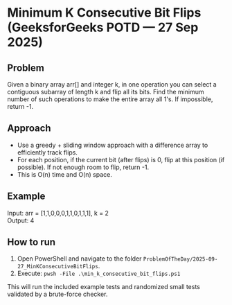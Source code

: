 # Minimum K Consecutive Bit Flips (GeeksforGeeks POTD — 27 Sep 2025)

## Problem
Given a binary array arr[] and integer k, in one operation you can select a contiguous subarray of length k and flip all its bits. Find the minimum number of such operations to make the entire array all 1's. If impossible, return -1.

## Approach
- Use a greedy + sliding window approach with a difference array to efficiently track flips.
- For each position, if the current bit (after flips) is 0, flip at this position (if possible). If not enough room to flip, return -1.
- This is O(n) time and O(n) space.

## Example
Input: arr = [1,1,0,0,0,1,1,0,1,1,1], k = 2  
Output: 4

## How to run
1. Open PowerShell and navigate to the folder `ProblemOfTheDay/2025-09-27_MinKConsecutiveBitFlips`.
2. Execute: `pwsh -File .\min_k_consecutive_bit_flips.ps1`

This will run the included example tests and randomized small tests validated by a brute-force checker.
